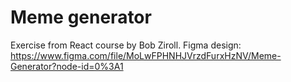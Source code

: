 # Meme generator

Exercise from React course by Bob Ziroll. Figma design:
https://www.figma.com/file/MoLwFPHNHJVrzdFurxHzNV/Meme-Generator?node-id=0%3A1
